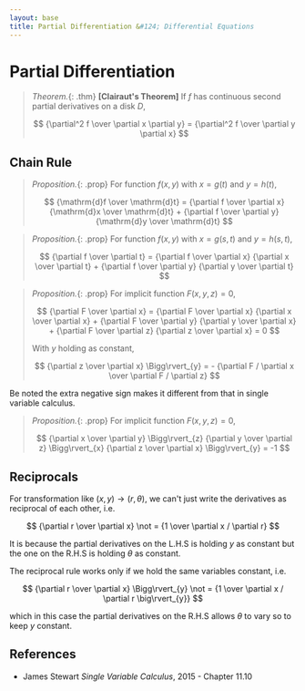 ```yaml
---
layout: base
title: Partial Differentiation &#124; Differential Equations
---
```


# Partial Differentiation

> *Theorem.*{: .thm}
> **[Clairaut's Theorem]**
> If $f$ has continuous second partial derivatives on a disk $D$,
>
> $$
  {\partial^2 f \over \partial x \partial y} = {\partial^2 f \over \partial y \partial x}
  $$

## Chain Rule

> *Proposition.*{: .prop}
> For function $f(x, y)$ with $x = g(t)$ and $y = h(t)$,
>
> $$
  {\mathrm{d}f \over \mathrm{d}t} = {\partial f \over \partial x} {\mathrm{d}x \over \mathrm{d}t} + {\partial f \over \partial y} {\mathrm{d}y \over \mathrm{d}t}
  $$

> *Proposition.*{: .prop}
> For function $f(x, y)$ with $x = g(s, t)$ and $y = h(s, t)$,
>
> $$
  {\partial f \over \partial t} = {\partial f \over \partial x} {\partial x \over \partial t} + {\partial f \over \partial y} {\partial y \over \partial t}
  $$

> *Proposition.*{: .prop}
> For implicit function $F(x, y, z) = 0$,
>
> $$
  {\partial F \over \partial x} =
  {\partial F \over \partial x} {\partial x \over \partial x} +
  {\partial F \over \partial y} {\partial y \over \partial x} +
  {\partial F \over \partial z} {\partial z \over \partial x}
  = 0
  $$
>
> With $y$ holding as constant,
>
> $$
  {\partial z \over \partial x} \Bigg\rvert_{y} = - {\partial F / \partial x \over \partial F / \partial z}
  $$

Be noted the extra negative sign makes it different from that in single variable calculus.

> *Proposition.*{: .prop}
> For implicit function $F(x, y, z) = 0$,
>
> $$
  {\partial x \over \partial y} \Bigg\rvert_{z} {\partial y \over \partial z} \Bigg\rvert_{x} {\partial z \over \partial x} \Bigg\rvert_{y} = -1
  $$

## Reciprocals

For transformation like $(x, y) \to (r, \theta)$, we can't just write the derivatives as reciprocal of each other, i.e.

$$
{\partial r \over \partial x} \not = {1 \over \partial x / \partial r}
$$

It is because the partial derivatives on the L.H.S is holding $y$ as constant but the one on the R.H.S is holding $\theta$ as constant.

The reciprocal rule works only if we hold the same variables constant, i.e.

$$
{\partial r \over \partial x} \Bigg\rvert_{y} \not = {1 \over \partial x / \partial r \big\rvert_{y}}
$$

which in this case the partial derivatives on the R.H.S allows $\theta$ to vary so to keep $y$ constant.

## References

* James Stewart _Single Variable Calculus_, 2015 - Chapter 11.10
